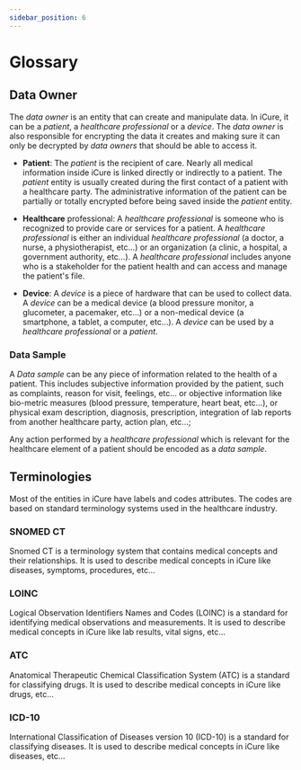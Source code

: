 ```yaml
---
sidebar_position: 6
---
```

# Glossary

## Data Owner

The _data owner_ is an entity that can create and manipulate data. In iCure, it can be a _patient_, a _healthcare professional_ or a _device_. 
The _data owner_ is also responsible for encrypting the data it creates and making sure it can only be decrypted by _data owners_ that should be able to access it.

* **Patient**: The _patient_ is the recipient of care. Nearly all medical information inside iCure is linked directly or indirectly to a patient. The _patient_ entity is usually created during the first contact of a patient with a healthcare party. The administrative information of the patient can be partially or totally encrypted before being saved inside the _patient_ entity.

* **Healthcare** professional: A _healthcare professional_ is someone who is recognized to provide care or services for a patient. A _healthcare professional_ is either an individual _healthcare professional_ (a doctor, a nurse, a physiotherapist, etc…) or an organization (a clinic, a hospital, a government authority, etc…). A _healthcare professional_ includes anyone who is a stakeholder for the patient health and can access and manage the patient's file.

* **Device**: A _device_ is a piece of hardware that can be used to collect data. A _device_ can be a medical device (a blood pressure monitor, a glucometer, a pacemaker, etc…) or a non-medical device (a smartphone, a tablet, a computer, etc…). A _device_ can be used by a _healthcare professional_ or a _patient_.

### Data Sample
A _Data sample_ can be any piece of information related to the health of a patient. This includes subjective information provided by the patient, such as complaints, reason for visit, feelings, etc… or objective information like bio-metric measures (blood pressure, temperature, heart beat, etc…), or physical exam description, diagnosis, prescription, integration of lab reports from another healthcare party, action plan, etc…;

Any action performed by a _healthcare professional_ which is relevant for the healthcare element of a patient should be encoded as a _data sample_.

## Terminologies
Most of the entities in iCure have labels and codes attributes. The codes are based on standard terminology systems used in the healthcare industry.

### SNOMED CT
Snomed CT is a terminology system that contains medical concepts and their relationships. It is used to describe medical concepts in iCure like diseases, symptoms, procedures, etc…

### LOINC
Logical Observation Identifiers Names and Codes (LOINC) is a standard for identifying medical observations and measurements. It is used to describe medical concepts in iCure like lab results, vital signs, etc…

### ATC
Anatomical Therapeutic Chemical Classification System (ATC) is a standard for classifying drugs. It is used to describe medical concepts in iCure like drugs, etc…

### ICD-10
International Classification of Diseases version 10 (ICD-10) is a standard for classifying diseases. It is used to describe medical concepts in iCure like diseases, etc…
